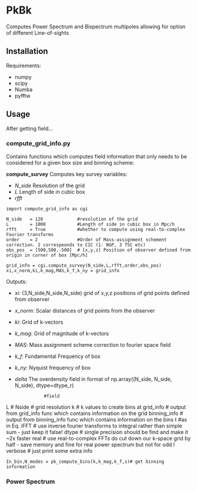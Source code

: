 # PkBk

Computes Power Spectrum and Bispectrum multipoles allowing for option of different Line-of-sights

## Installation

Requirements:
- numpy
- scipy
- Numba
- pyfftw

## Usage










After getting field...

### compute_grid_info.py

Contains functions which computes field information that only needs to be considered for a given box size and binning scheme:


**compute_survey**
Computes key survey variables:


- *N_side*   Resolution of the grid
- *L*        Length of side in cubic box
- *rfft*     

```
import compute_grid_info as cgi

N_side   = 128             #resolution of the grid
L        = 1000            #Length of side in cubic box in Mpc/h
rfft     = True            #whether to compute using real-to-complex Fourier transforms
order    = 2               #Order of Mass-assignment schement correction. 2 correspeonds to CIC (1- NGP, 3 TSC etc)
obs_pos  = [500,500,-500]  # [x,y,z] Position of observer defined from origin in corner of box [Mpc/h]

grid_info = cgi.compute_survey(N_side,L,rfft,order,obs_pos)
xi,x_norm,ki,k_mag,MAS,k_f,k_ny = grid_info
```
Outputs:
- *xi*: (3,N_side,N_side,N_side) grid of x,y,z positions of grid points defined from observer
- *x_norm*: Scalar distances of grid points from the observer
- *ki*: Grid of k-vectors
- *k_mag*: Grid of magnitude of k-vectors
- *MAS*: Mass assignment scheme correction to fourier space field
- *k_f*: Fundamental Frequency of box
- *k_ny*: Nyquist frequency of box






- *delta*    The overdensity field in format of np.array((N_side, N_side, N_side), dtype=dtype_r)

                 #field
L                     # 
Nside                 # grid resolution
k                     # k values to create bins at
grid_info             # output from grid_info func which contains information on the grid
binning_info          # output from binning_info func which contains information on the bins
t                     #as in Eq.
iFFT                  # use inverse fourier transforms to integral rather than simple sum - just keep it false!
dtype                 # single precision should be find and make it ~2x faster
real                  # use real-to-complex FFTs do cut down our k-space grid by half - save memory and fine for real power spectrum but not for odd l
verbose               # just print some extra info
```
In_bin,N_modes = pk_compute_bins(k,k_mag,k_f,s)# get binning information
```
### Power Spectrum